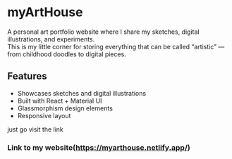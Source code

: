 # myArtHouse 

A personal art portfolio website where I share my sketches, digital illustrations, and experiments.  
This is my little corner for storing everything that can be called “artistic” — from childhood doodles to digital pieces.  

## Features  
- Showcases sketches and digital illustrations  
- Built with React + Material UI  
- Glassmorphism design elements  
- Responsive layout  

just go visit the link
### Link to my website(https://myarthouse.netlify.app/)


